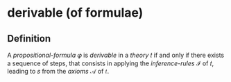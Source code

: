 # derivable (of formulae)

## Definition

A _propositional-formula_ 𝜑 is _derivable_ in a _theory_ 𝑡 if and only if there exists a sequence of steps, that
consists in applying the _inference-rules_ ℐ of 𝑡, leading to 𝑠 from the _axioms_ 𝒜 of 𝑡.
